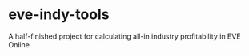 # eve-indy-tools
A half-finished project for calculating all-in industry profitability in EVE Online
